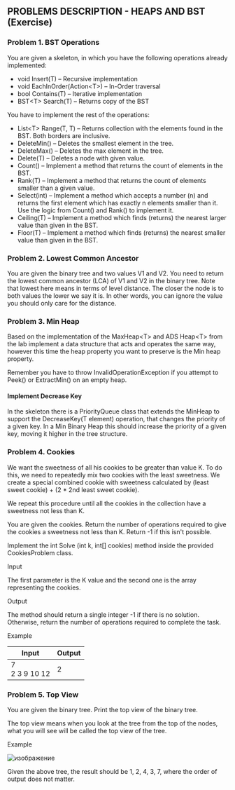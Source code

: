## PROBLEMS DESCRIPTION - HEAPS AND BST (Exercise)


### Problem 1.	BST Operations

You are given a skeleton, in which you have the following operations already implemented:

  +	void Insert(T) – Recursive implementation
  +	void EachInOrder(Action\<T\>) – In-Order traversal
  +	bool Contains(T) – Iterative implementation
  +	BST\<T\> Search(T) – Returns copy of the BST

You have to implement the rest of the operations:

  +	List\<T\> Range(T, T) – Returns collection with the elements found in the BST. Both borders are inclusive.
  +	DeleteMin() – Deletes the smallest element in the tree. 
  +	DeleteMax() – Deletes the max element in the tree.
  +	Delete(T) – Deletes a node with given value.
  +	Count() – Implement a method that returns the count of elements in the BST.
  +	Rank(T) – Implement a method that returns the count of elements smaller than a given value.
  +	Select(int) – Implement a method which accepts a number (n) and returns the first element which has exactly n elements smaller than it. Use the logic from Count() and Rank() to implement it.
  +	Ceiling(T) – Implement a method which finds (returns) the nearest larger value than given in the BST.
  +	Floor(T) – Implement a method which finds (returns) the nearest smaller value than given in the BST.

### Problem 2.	Lowest Common Ancestor

You are given the binary tree and two values V1 and V2. You need to return the lowest common ancestor (LCA) of V1 and V2 in the binary tree. Note that lowest here means in terms of level distance. The closer the node is to both values the lower we say it is. In other words, you can ignore the value you should only care for the distance.

### Problem 3.	Min Heap

Based on the implementation of the MaxHeap\<T\> and ADS Heap\<T\> from the lab implement a data structure that acts and operates the same way, however this time the heap property you want to preserve is the Min heap property.  

Remember you have to throw InvalidOperationException if you attempt to Peek() or ExtractMin() on an empty heap.

#### Implement Decrease Key

In the skeleton there is a PriorityQueue class that extends the MinHeap to support the DecreaseKey(T element) operation, that changes the priority of a given key. In a Min Binary Heap this should increase the priority of a given key, moving it higher in the tree structure.

### Problem 4.	Cookies

We want the sweetness of all his cookies to be greater than value K. To do this, we need to repeatedly mix two cookies with the least sweetness. We create a special combined cookie with sweetness calculated by (least sweet cookie) + (2 * 2nd least sweet cookie).

We repeat this procedure until all the cookies in the collection have a sweetness not less than K.

You are given the cookies. Return the number of operations required to give the cookies a sweetness not less than K. Return -1 if this isn't possible.

Implement the int Solve (int k, int[] cookies) method inside the provided CookiesProblem class.

Input

The first parameter is the K value and the second one is the array representing the cookies.

Output

The method should return a single integer -1 if there is no solution. Otherwise, return the number of operations required to complete the task.

Example

| Input | Output |
| --- | --- |
| 7 <br> 2 3 9 10 12 | 2 |

### Problem 5.	Top View

You are given the binary tree. Print the top view of the binary tree.

The top view means when you look at the tree from the top of the nodes, what you will see will be called the top view of the tree.

Example

![изображение](https://github.com/LyubomirRashkov/Software-University-SoftUni/assets/82647282/f0b65449-a17b-479b-8458-22d37d31fdae)

Given the above tree, the result should be 1, 2, 4, 3, 7, where the order of output does not matter.